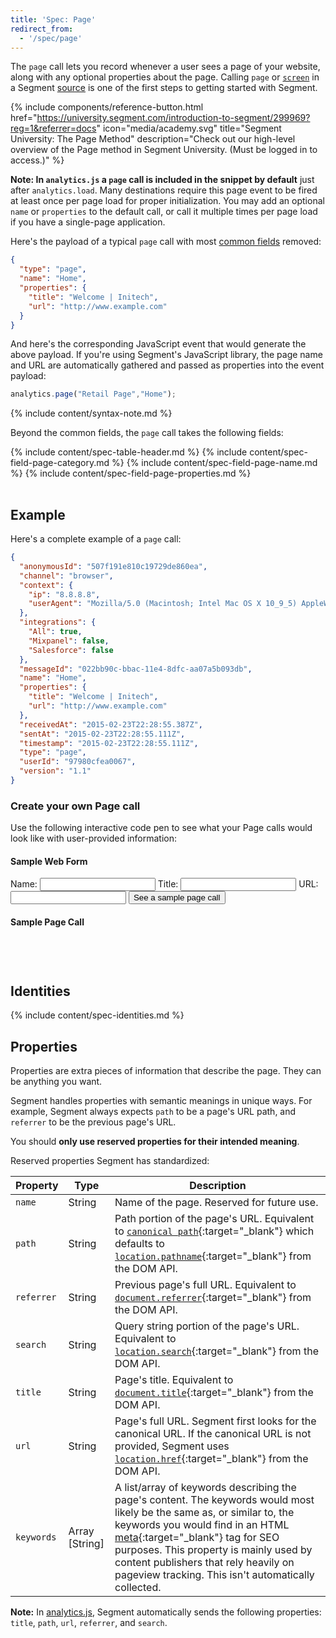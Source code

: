 ```yaml
---
title: 'Spec: Page'
redirect_from:
  - '/spec/page'
---
```


The `page` call lets you record whenever a user sees a page of your website, along with any optional properties about the page. Calling `page` or [`screen`](/docs/connections/spec/screen/) in a Segment [source](/docs/connections/sources/) is one of the first steps to getting started with Segment.

{% include components/reference-button.html href="https://university.segment.com/introduction-to-segment/299969?reg=1&referrer=docs" icon="media/academy.svg" title="Segment University: The Page Method" description="Check out our high-level overview of the Page method in Segment University. (Must be logged in to access.)" %}

**Note: In `analytics.js` a `page` call is included in the snippet by default** just after `analytics.load`. Many destinations require this page event to be fired at least once per page load for proper initialization. You may add an optional `name` or `properties` to the default call, or call it multiple times per page load if you have a single-page application.

Here's the payload of a typical `page` call with most [common fields](/docs/connections/spec/common/) removed:

```json
{
  "type": "page",
  "name": "Home",
  "properties": {
    "title": "Welcome | Initech",
    "url": "http://www.example.com"
  }
}
```

And here's the corresponding JavaScript event that would generate the above payload. If you're using Segment's JavaScript library, the page name and URL are automatically gathered and passed as properties into the event payload:

```js
analytics.page("Retail Page","Home");
```
{% include content/syntax-note.md %}

Beyond the common fields, the `page` call takes the following fields:

<table>
  {% include content/spec-table-header.md %}
  {% include content/spec-field-page-category.md %}
  {% include content/spec-field-page-name.md %}
  {% include content/spec-field-page-properties.md %}
</table>


## Example

Here's a complete example of a `page` call:

```json
{
  "anonymousId": "507f191e810c19729de860ea",
  "channel": "browser",
  "context": {
    "ip": "8.8.8.8",
    "userAgent": "Mozilla/5.0 (Macintosh; Intel Mac OS X 10_9_5) AppleWebKit/537.36 (KHTML, like Gecko) Chrome/40.0.2214.115 Safari/537.36"
  },
  "integrations": {
    "All": true,
    "Mixpanel": false,
    "Salesforce": false
  },
  "messageId": "022bb90c-bbac-11e4-8dfc-aa07a5b093db",
  "name": "Home",
  "properties": {
    "title": "Welcome | Initech",
    "url": "http://www.example.com"
  },
  "receivedAt": "2015-02-23T22:28:55.387Z",
  "sentAt": "2015-02-23T22:28:55.111Z",
  "timestamp": "2015-02-23T22:28:55.111Z",
  "type": "page",
  "userId": "97980cfea0067",
  "version": "1.1"
}
```
### Create your own Page call

Use the following interactive code pen to see what your Page calls would look like with user-provided information:
<script src="https://cdnjs.cloudflare.com/ajax/libs/prism/9000.0.1/prism.min.js" integrity="sha512-UOoJElONeUNzQbbKQbjldDf9MwOHqxNz49NNJJ1d90yp+X9edsHyJoAs6O4K19CZGaIdjI5ohK+O2y5lBTW6uQ==" crossorigin="anonymous" referrerpolicy="no-referrer"></script>
<script type="text/javascript">
  function showMessage(){
      var name = document.getElementById("name").value;
      var title = document.getElementById("title").value;
      var url = document.getElementById("url").value;
      var output = `{
  "anonymousId": "507f191e810c19729de860ea",
  "channel": "browser",
  "context": {
    "ip": "8.8.8.8",
    "userAgent": "Mozilla/5.0 (Macintosh; Intel Mac OS X 10_9_5) AppleWebKit/537.36 (KHTML, like Gecko) Chrome/40.0.2214.115 Safari/537.36"
  },
  "integrations": {
    "All": true,
    "Mixpanel": false,
    "Salesforce": false
  },
  "messageId": "022bb90c-bbac-11e4-8dfc-aa07a5b093db",
  "name": "${name}",
  "properties": {
    "title": "${title}",
    "url": "${url}"
  },
  "receivedAt": "2015-02-23T22:28:55.387Z",
  "sentAt": "2015-02-23T22:28:55.111Z",
  "timestamp": "2015-02-23T22:28:55.111Z",
  "type": "page",
  "userId": "97980cfea0067",
  "version": "1.1"
}`
    output_container.innerHTML = output
    Prism.highlightElement(output_container)
  }
</script>
<script>
  function showOutput() {
    var show = document.getElementById("output_container");
    if (show.style.display === "block") {
      show.style.display = "none";
    } else {
      show.style.display = "block";
    }
  }
</script>

<div class="sample-code-container">
<div class="form">
  <h4> Sample Web Form </h4>
  <div class="sample-form">
    <label for="name">Name:</label>
    <input type="text" class="input" id="name">
    <label for="title">Title:</label>
    <input type="text" class="input" id="title">
    <label for="url">URL:</label>
    <input type="text" class="input" id="url">
    <input type="submit" class= "button button-hollow" id="submit" onclick="showMessage(); showOutput()" value="See a sample page call">
  </div>
</div>

<div class="output">
<h4>Sample Page Call</h4>
<pre class="language-javascript code-output"><code class="language-javascript" id="output_container">

</code></pre>
</div>
</div>

## Identities

{% include content/spec-identities.md %}

## Properties

Properties are extra pieces of information that describe the page. They can be anything you want.

Segment handles properties with semantic meanings in unique ways. For example, Segment always expects `path` to be a page's URL path, and `referrer` to be the previous page's URL.

You should **only use reserved properties for their intended meaning**.

Reserved properties Segment has standardized:

| Property   | Type           | Description    |
| ---------- | -------------- | ---------------------------------------------------------------------------------------------------------------------------------------------------------------------------------------------------------------------------------------------------------------------------------------------------------------------------------------------------------------------------------------------------- |
| `name`     | String      | Name of the page. Reserved for future use.     |
| `path`     | String         | Path portion of the page's URL.  Equivalent to [`canonical path`](https://github.com/segmentio/analytics.js/blob/master/analytics.js#L6499-L6503){:target="_blank"} which defaults to [`location.pathname`](https://developer.mozilla.org/en-US/docs/Web/API/Location){:target="_blank"} from the DOM API.      |
| `referrer` | String         | Previous page's full URL.  Equivalent to [`document.referrer`](https://developer.mozilla.org/en-US/docs/Web/API/Document/referrer){:target="_blank"} from the DOM API.     |
| `search`   | String         | Query string portion of the page's URL. Equivalent to [`location.search`](https://developer.mozilla.org/en-US/docs/Web/API/Location){:target="_blank"} from the DOM API.     |
| `title`    | String         | Page's title. Equivalent to [`document.title`](https://developer.mozilla.org/en-US/docs/Web/API/Document/title){:target="_blank"} from the DOM API.     |
| `url`      | String         | Page's full URL. Segment first looks for the canonical URL. If the canonical URL is not provided, Segment uses [`location.href`](https://developer.mozilla.org/en-US/docs/Web/API/Location){:target="_blank"} from the DOM API.          |
| `keywords` | Array [String] | A list/array of keywords describing the page's content. The keywords would most likely be the same as, or similar to, the keywords you would find in an HTML [meta](https://developer.mozilla.org/en-US/docs/Web/HTML/Element/meta#Attributes){:target="_blank"} tag for SEO purposes. This property is mainly used by content publishers that rely heavily on pageview tracking. This isn't automatically collected. |

**Note:** In [analytics.js](/docs/connections/sources/catalog/libraries/website/javascript/), Segment automatically sends the following properties: `title`, `path`, `url`, `referrer`, and `search`.
